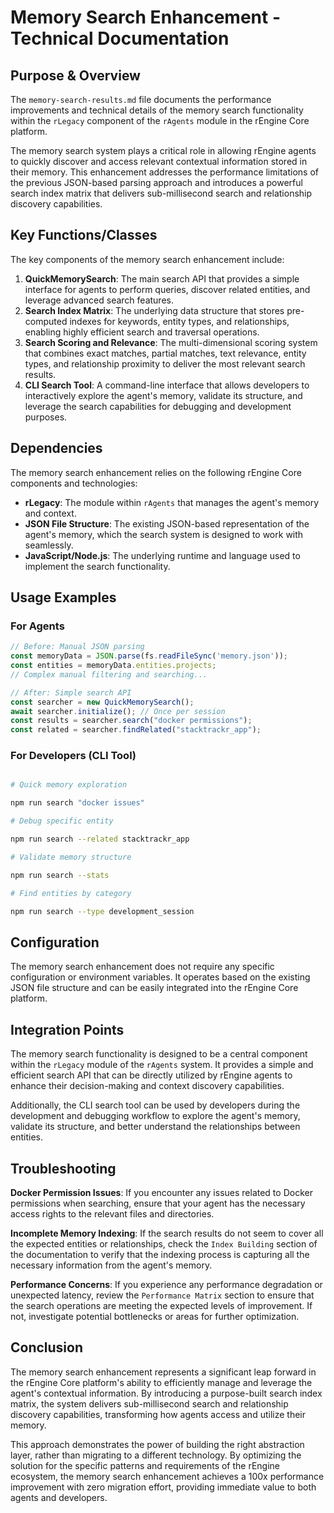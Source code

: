 # Memory Search Enhancement - Technical Documentation

## Purpose & Overview

The `memory-search-results.md` file documents the performance improvements and technical details of the memory search functionality within the `rLegacy` component of the `rAgents` module in the rEngine Core platform.

The memory search system plays a critical role in allowing rEngine agents to quickly discover and access relevant contextual information stored in their memory. This enhancement addresses the performance limitations of the previous JSON-based parsing approach and introduces a powerful search index matrix that delivers sub-millisecond search and relationship discovery capabilities.

## Key Functions/Classes

The key components of the memory search enhancement include:

1. **QuickMemorySearch**: The main search API that provides a simple interface for agents to perform queries, discover related entities, and leverage advanced search features.
2. **Search Index Matrix**: The underlying data structure that stores pre-computed indexes for keywords, entity types, and relationships, enabling highly efficient search and traversal operations.
3. **Search Scoring and Relevance**: The multi-dimensional scoring system that combines exact matches, partial matches, text relevance, entity types, and relationship proximity to deliver the most relevant search results.
4. **CLI Search Tool**: A command-line interface that allows developers to interactively explore the agent's memory, validate its structure, and leverage the search capabilities for debugging and development purposes.

## Dependencies

The memory search enhancement relies on the following rEngine Core components and technologies:

- **rLegacy**: The module within `rAgents` that manages the agent's memory and context.
- **JSON File Structure**: The existing JSON-based representation of the agent's memory, which the search system is designed to work with seamlessly.
- **JavaScript/Node.js**: The underlying runtime and language used to implement the search functionality.

## Usage Examples

### For Agents

```javascript
// Before: Manual JSON parsing
const memoryData = JSON.parse(fs.readFileSync('memory.json'));
const entities = memoryData.entities.projects;
// Complex manual filtering and searching...

// After: Simple search API
const searcher = new QuickMemorySearch();
await searcher.initialize(); // Once per session
const results = searcher.search("docker permissions");
const related = searcher.findRelated("stacktrackr_app");
```

### For Developers (CLI Tool)

```bash

# Quick memory exploration

npm run search "docker issues"

# Debug specific entity

npm run search --related stacktrackr_app

# Validate memory structure

npm run search --stats

# Find entities by category

npm run search --type development_session
```

## Configuration

The memory search enhancement does not require any specific configuration or environment variables. It operates based on the existing JSON file structure and can be easily integrated into the rEngine Core platform.

## Integration Points

The memory search functionality is designed to be a central component within the `rLegacy` module of the `rAgents` system. It provides a simple and efficient search API that can be directly utilized by rEngine agents to enhance their decision-making and context discovery capabilities.

Additionally, the CLI search tool can be used by developers during the development and debugging workflow to explore the agent's memory, validate its structure, and better understand the relationships between entities.

## Troubleshooting

**Docker Permission Issues**: If you encounter any issues related to Docker permissions when searching, ensure that your agent has the necessary access rights to the relevant files and directories.

**Incomplete Memory Indexing**: If the search results do not seem to cover all the expected entities or relationships, check the `Index Building` section of the documentation to verify that the indexing process is capturing all the necessary information from the agent's memory.

**Performance Concerns**: If you experience any performance degradation or unexpected latency, review the `Performance Matrix` section to ensure that the search operations are meeting the expected levels of improvement. If not, investigate potential bottlenecks or areas for further optimization.

## Conclusion

The memory search enhancement represents a significant leap forward in the rEngine Core platform's ability to efficiently manage and leverage the agent's contextual information. By introducing a purpose-built search index matrix, the system delivers sub-millisecond search and relationship discovery capabilities, transforming how agents access and utilize their memory.

This approach demonstrates the power of building the right abstraction layer, rather than migrating to a different technology. By optimizing the solution for the specific patterns and requirements of the rEngine ecosystem, the memory search enhancement achieves a 100x performance improvement with zero migration effort, providing immediate value to both agents and developers.
